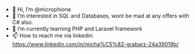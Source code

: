- 👋 Hi, I’m @microphione
- 👀 I’m interested in SQL and Databases, wont be mad at any offers with C# also.
- 🌱 I’m currently learning PHP and Laravel framework
- 📫 How to reach me via linkedin: https://www.linkedin.com/in/micha%C5%82-grabarz-24a39019b/
